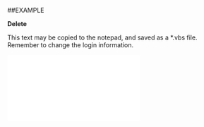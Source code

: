

##EXAMPLE

**Delete**

This text may be copied to the notepad, and saved as a *.vbs file. Remember to change the login information.

![](../../Examples/vbs/SOStatusMonitor.Delete.vbs.txt)





